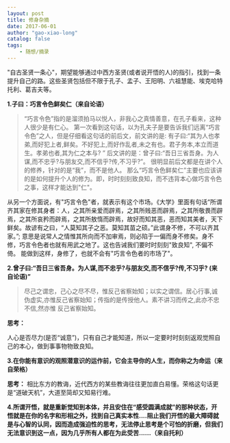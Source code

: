 ```yaml
---
layout: post
title: 修身杂摘
date: 2017-06-01
author: "gao-xiao-long"
catalog: false
tags:
    - 随想/摘录
---
```


"自古圣贤一条心"，期望能够通过中西方圣贤(或者说开悟的人)的指引，找到一条提升自己的路。这些圣贤包括但不限于孔子、孟子、王阳明、六祖慧能、埃克哈特托利、葛吉夫等。

**1.子曰：巧言令色鲜矣仁（来自论语）**
> “巧言令色”指的是溜须拍马以悦人，非我心之真情善意，在孔子看来，这种人很少是有仁心。
第一次看到这句话，以为孔夫子是要告诉我们远离“巧言令色”之人，但是仔细看这句话的前后文，前文讲的是: 有子曰:“其为人也孝弟,而好犯上者,鲜矣。不好犯上,而好作乱者,未之有也。君子务本,本立而道生。孝弟也者,其为仁之本与? ” 后文讲的是：曾子曰:“吾日三省吾身。为人谋,而不忠乎?与朋友交,而不信乎?传,不习乎?”。 很明显前后文都是在讲个人的修养，针对的是“我”，而不是他人。 那么“巧言令色鲜矣仁”主要也应该讲的是如何提升个人的修为。即，时时刻刻致良知，而不违背本心做巧言令色之事，这样才能达到"仁"。

从另一个方面说，有"巧言令色"者，就表示有这个市场。《大学》里面有句话“所谓齐其家在修其身者：人，之其所亲爱而辟焉，之其所贱恶而辟焉，之其所敬畏而辟焉，之其所哀矜而辟焉，之其所敖惰而辟焉，故好而知其恶，恶而知其美者，天下鲜矣。故谚有之曰，“人莫知其子之恶。莫知其苗之硕。”此谓身不修，不可以齐其家。”; 意思是说常人之情惟其所向而不加审焉，则必陷于一偏而身不修矣。身不修，巧言令色者也就有用武之地了。这也告诫我们要时时刻刻"致良知", 不偏不倚。 能做到这样，身修了，也就不会有"巧言令色者的市场了"。

**2.曾子曰:“吾日三省吾身。为人谋,而不忠乎?与朋友交,而不信乎?传,不习乎? (来自论语)”**
> 尽己之谓忠，己心之尽不尽，惟反己省察始知；以实之谓信。居心行事,诚伪虚实,亦惟反己省察始知；传指的是传授他人。素不讲习而传之,此亦不忠不信,然亦惟 反己省察始知。

**思考：**

人心是否尽力(是否“诚意”)，只有自己才能知道，所以一定要时时刻刻返观觉照自己的本心，做到事事物物致良知。

**3.在你能有意识的观照潜意识的运作前，它会主导你的人生，而你称之为命运（来自荣格）**

**思考：**
相比东方的教诲，近代西方的某些教诲往往更加直白易懂。荣格这句话更是“道破天机”，大道至简却又知易行难。

**4.所谓开悟，就是重新觉知到本体，并且安住在“感受圆满成就”的那种状态，开悟就是在你的名字和形相之外，找到自己真实本性....阻止我们开悟的最大障碍就是与心智的认同，因而造成强迫性的思考，无法停止思考是个可怕的折磨，但我们无法意识到这一点，因为几乎所有人都在为此受苦......（来自托利）**
